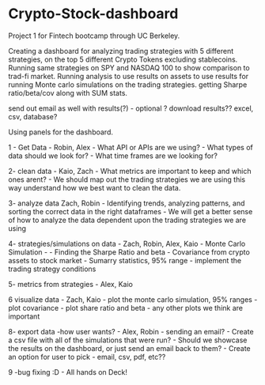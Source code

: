 # Crypto-Stock-dashboard
Project 1 for Fintech bootcamp through UC Berkeley. 

Creating a dashboard for analyzing trading strategies with 5 different strategies, on the top 5 different Crypto Tokens excluding stablecoins. 
Running same strategies on SPY and NASDAQ 100 to show comparison to trad-fi market. 
Running analysis to use results on assets to use results for running Monte carlo simulations on the trading strategies.
getting Sharpe ratio/beta/cov along with SUM stats. 

send out email as well with results(?) - optional ? 
download results?? excel, csv, database? 

Using panels for the dashboard. 


  1 - Get Data - Robin, Alex
     - What API or APIs are we using?
     - What types of data should we look for?
     - What time frames are we looking for?
  
  2- clean data - Kaio, Zach
     - What metrics are important to keep and which ones arent?
     - We should map out the trading strategies we are using this way understand how we best want to clean the data.
   
   3- analyze data Zach, Robin
    - Identifying trends, analyzing patterns, and sorting the correct data in the right dataframes
    - We will get a better sense of how to analyze the data dependent upon the trading strategies we are using
   
   4- strategies/simulations on data - Zach, Robin, Alex, Kaio
    - Monte Carlo Simulation - 
    - Finding the Sharpe Ratio and beta
    - Covariance from crypto assets to stock market
    - Sumarry statistics, 95% range
    - implement the trading strategy conditions 
    
   5- metrics from strategies - Alex, Kaio 
    
   6 visualize data - Zach, Kaio
    - plot the monte carlo simulation, 95% ranges
    - plot covariance
    - plot share ratio and beta
    - any other plots we think are important
    
    
   8- export data -how user wants? - Alex, Robin
    - sending an email?
    - Create a csv file with all of the simulations that were run?
    - Should we showcase the results on the dashboard, or just send an email back to them?
    - Create an option for user to pick - email, csv, pdf, etc??
    
   9 -bug fixing :D - All hands on Deck!

